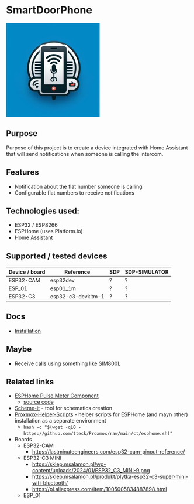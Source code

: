 # SmartDoorPhone

![Image](./docs/img/_e67b7304-4aa4-4d6b-8bc5-cdb299155211.jpg)

## Purpose

Purpose of this project is to create a device integrated with Home Assistant that will send notifications when someone is calling the intercom.

## Features

- Notification about the flat number someone is calling
- Configurable flat numbers to receive notifications

## Technologies used:

- ESP32 / ESP8266 
- ESPHome (uses Platform.io)
- Home Assistant

## Supported / tested devices

| Device / board | Reference          | SDP | SDP-SIMULATOR |
| -------------- | ------------------ | --- | ------------- |
| ESP32-CAM      | esp32dev           | ?   | ?             |
| ESP_01         | esp01_1m           | ?   | ?             |
| ESP32-C3       | esp32-c3-devkitm-1 | ?   | ?             |

## Docs

-  [Installation](./docs/Installation.md)

## Maybe

- Receive calls using something like SIM800L

## Related links

- [ESPHome Pulse Meter Component](https://esphome.io/components/sensor/pulse_meter.html)
  - [source code](https://github.com/esphome/esphome/tree/dev/esphome/components/pulse_meter)
- [Scheme-it](https://www.digikey.pl/en/schemeit/project) - tool for schematics creation
- [Proxmox-Helper-Scripts](https://tteck.github.io/Proxmox/) - helper scripts for ESPHome (and mayn other) installation as a separate environment
    - ```bash -c "$(wget -qLO - https://github.com/tteck/Proxmox/raw/main/ct/esphome.sh)"```
- Boards
  - ESP32-CAM
    - https://lastminuteengineers.com/esp32-cam-pinout-reference/
  - ESP32-C3 MINI
    - https://sklep.msalamon.pl/wp-content/uploads/2024/01/ESP32_C3_MINI-9.png
    - https://sklep.msalamon.pl/produkt/plytka-esp32-c3-super-mini-wifi-bluetooth/
    - https://pl.aliexpress.com/item/1005005834887898.html
  - ESP_01